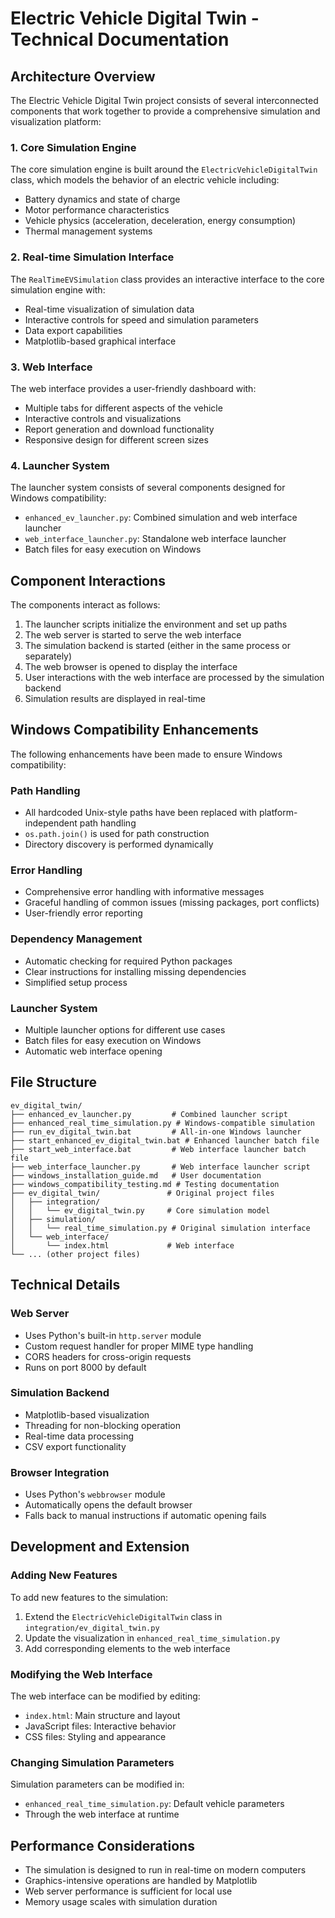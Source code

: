 # Electric Vehicle Digital Twin - Technical Documentation

## Architecture Overview

The Electric Vehicle Digital Twin project consists of several interconnected components that work together to provide a comprehensive simulation and visualization platform:

### 1. Core Simulation Engine

The core simulation engine is built around the `ElectricVehicleDigitalTwin` class, which models the behavior of an electric vehicle including:

- Battery dynamics and state of charge
- Motor performance characteristics
- Vehicle physics (acceleration, deceleration, energy consumption)
- Thermal management systems

### 2. Real-time Simulation Interface

The `RealTimeEVSimulation` class provides an interactive interface to the core simulation engine with:

- Real-time visualization of simulation data
- Interactive controls for speed and simulation parameters
- Data export capabilities
- Matplotlib-based graphical interface

### 3. Web Interface

The web interface provides a user-friendly dashboard with:

- Multiple tabs for different aspects of the vehicle
- Interactive controls and visualizations
- Report generation and download functionality
- Responsive design for different screen sizes

### 4. Launcher System

The launcher system consists of several components designed for Windows compatibility:

- `enhanced_ev_launcher.py`: Combined simulation and web interface launcher
- `web_interface_launcher.py`: Standalone web interface launcher
- Batch files for easy execution on Windows

## Component Interactions

The components interact as follows:

1. The launcher scripts initialize the environment and set up paths
2. The web server is started to serve the web interface
3. The simulation backend is started (either in the same process or separately)
4. The web browser is opened to display the interface
5. User interactions with the web interface are processed by the simulation backend
6. Simulation results are displayed in real-time

## Windows Compatibility Enhancements

The following enhancements have been made to ensure Windows compatibility:

### Path Handling

- All hardcoded Unix-style paths have been replaced with platform-independent path handling
- `os.path.join()` is used for path construction
- Directory discovery is performed dynamically

### Error Handling

- Comprehensive error handling with informative messages
- Graceful handling of common issues (missing packages, port conflicts)
- User-friendly error reporting

### Dependency Management

- Automatic checking for required Python packages
- Clear instructions for installing missing dependencies
- Simplified setup process

### Launcher System

- Multiple launcher options for different use cases
- Batch files for easy execution on Windows
- Automatic web interface opening

## File Structure

```
ev_digital_twin/
├── enhanced_ev_launcher.py         # Combined launcher script
├── enhanced_real_time_simulation.py # Windows-compatible simulation
├── run_ev_digital_twin.bat         # All-in-one Windows launcher
├── start_enhanced_ev_digital_twin.bat # Enhanced launcher batch file
├── start_web_interface.bat         # Web interface launcher batch file
├── web_interface_launcher.py       # Web interface launcher script
├── windows_installation_guide.md   # User documentation
├── windows_compatibility_testing.md # Testing documentation
├── ev_digital_twin/               # Original project files
│   ├── integration/
│   │   └── ev_digital_twin.py     # Core simulation model
│   ├── simulation/
│   │   └── real_time_simulation.py # Original simulation interface
│   └── web_interface/
│       └── index.html             # Web interface
└── ... (other project files)
```

## Technical Details

### Web Server

- Uses Python's built-in `http.server` module
- Custom request handler for proper MIME type handling
- CORS headers for cross-origin requests
- Runs on port 8000 by default

### Simulation Backend

- Matplotlib-based visualization
- Threading for non-blocking operation
- Real-time data processing
- CSV export functionality

### Browser Integration

- Uses Python's `webbrowser` module
- Automatically opens the default browser
- Falls back to manual instructions if automatic opening fails

## Development and Extension

### Adding New Features

To add new features to the simulation:

1. Extend the `ElectricVehicleDigitalTwin` class in `integration/ev_digital_twin.py`
2. Update the visualization in `enhanced_real_time_simulation.py`
3. Add corresponding elements to the web interface

### Modifying the Web Interface

The web interface can be modified by editing:

- `index.html`: Main structure and layout
- JavaScript files: Interactive behavior
- CSS files: Styling and appearance

### Changing Simulation Parameters

Simulation parameters can be modified in:

- `enhanced_real_time_simulation.py`: Default vehicle parameters
- Through the web interface at runtime

## Performance Considerations

- The simulation is designed to run in real-time on modern computers
- Graphics-intensive operations are handled by Matplotlib
- Web server performance is sufficient for local use
- Memory usage scales with simulation duration
